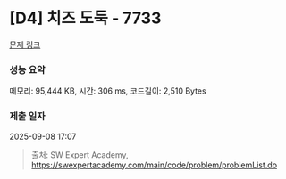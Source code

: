 # [D4] 치즈 도둑 - 7733 

[문제 링크](https://swexpertacademy.com/main/code/problem/problemDetail.do?contestProbId=AWrDOdQqRCUDFARG) 

### 성능 요약

메모리: 95,444 KB, 시간: 306 ms, 코드길이: 2,510 Bytes

### 제출 일자

2025-09-08 17:07



> 출처: SW Expert Academy, https://swexpertacademy.com/main/code/problem/problemList.do